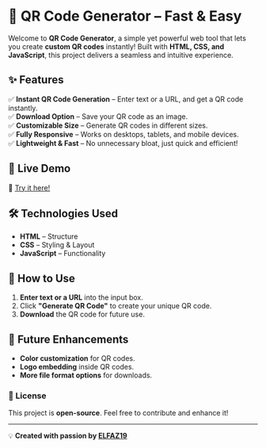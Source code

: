 # 🔳 QR Code Generator – Fast & Easy  

Welcome to **QR Code Generator**, a simple yet powerful web tool that lets you create **custom QR codes** instantly! Built with **HTML, CSS, and JavaScript**, this project delivers a seamless and intuitive experience.  

## ✨ Features  
✅ **Instant QR Code Generation** – Enter text or a URL, and get a QR code instantly.  
✅ **Download Option** – Save your QR code as an image.  
✅ **Customizable Size** – Generate QR codes in different sizes.  
✅ **Fully Responsive** – Works on desktops, tablets, and mobile devices.  
✅ **Lightweight & Fast** – No unnecessary bloat, just quick and efficient!  

## 🚀 Live Demo  
🔗 [Try it here!](https://elfaz19.github.io/qr-code-generator/)  

## 🛠️ Technologies Used  
- **HTML** – Structure  
- **CSS** – Styling & Layout  
- **JavaScript** – Functionality  

## 📌 How to Use  
1. **Enter text or a URL** into the input box.  
2. Click **"Generate QR Code"** to create your unique QR code.  
3. **Download** the QR code for future use.  

## 📅 Future Enhancements  
- **Color customization** for QR codes.  
- **Logo embedding** inside QR codes.  
- **More file format options** for downloads.  

### 📜 License  
This project is **open-source**. Feel free to contribute and enhance it!  

---

💡 **Created with passion by [ELFAZ19](https://github.com/elfaz19)**  
